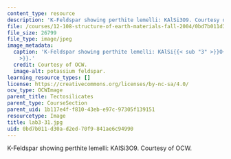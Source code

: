 ```yaml
---
content_type: resource
description: 'K-Feldspar showing perthite lemelli: KAlSi3O9. Courtesy of OCW.'
file: /courses/12-108-structure-of-earth-materials-fall-2004/0bd7b011d30ad2ed70f9841ae6c94990_lab3-31.jpg
file_size: 26799
file_type: image/jpeg
image_metadata:
  caption: 'K-Feldspar showing perthite lemelli: KAlSi{{< sub "3" >}}O{{< sub "9"
    >}}.'
  credit: Courtesy of OCW.
  image-alt: potassium feldspar.
learning_resource_types: []
license: https://creativecommons.org/licenses/by-nc-sa/4.0/
ocw_type: OCWImage
parent_title: Tectosilicates
parent_type: CourseSection
parent_uid: 1b117e4f-f810-43eb-e97c-97305f139151
resourcetype: Image
title: lab3-31.jpg
uid: 0bd7b011-d30a-d2ed-70f9-841ae6c94990
---
```

K-Feldspar showing perthite lemelli: KAlSi3O9. Courtesy of OCW.